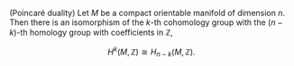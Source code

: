 (Poincaré duality) Let $M$ be a compact orientable manifold of dimension $n$. Then there is an isomorphism of the $k$-th cohomology group with the $(n-k)$-th homology group with coefficients in $\mathbb{Z}$,

$$
H^{k}(M, \mathbb{Z}) \cong H_{n-k}(M, \mathbb{Z}).
$$
